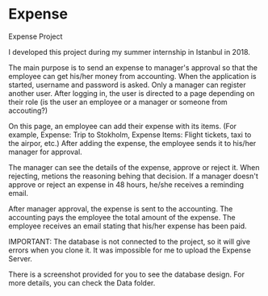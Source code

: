 # Expense
Expense Project

I developed  this project during my summer internship in Istanbul in 2018.

The main purpose is to send an expense to manager's approval so that the employee can get his/her money from accounting. 
When the application is started, username and password is asked. Only a manager can register another user. 
After logging in, the user is directed to a page depending on their role (is the user an employee or a manager or someone from accouting?)

On this page, an employee can add their expense with its items. 
(For example, Expense: Trip to Stokholm, Expense Items: Flight tickets, taxi to the airpor, etc.)
After adding the expense, the employee sends it to his/her manager for approval.

The manager can see the details of the expense, approve or reject it. When rejecting, metions the reasoning behing that decision.
If a manager doesn't approve or reject an expense in 48 hours, he/she receives a reminding email.

After manager approval, the expense is sent to the accounting. The accounting pays the employee the total amount of the expense. 
The employee receives an email stating that his/her expense has been paid. 

IMPORTANT:
The database is not connected to the project, so it will give errors when you clone it. It was impossible for me to upload the Expense Server.

There is a screenshot provided for you to see the database design. For more details, you can check the Data folder. 

